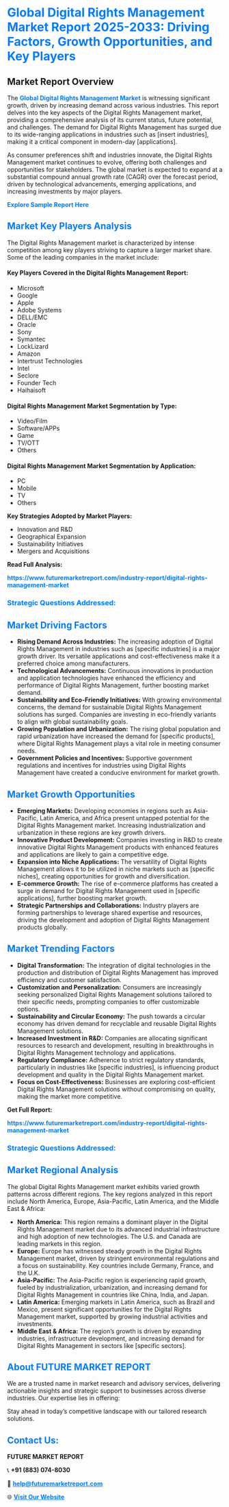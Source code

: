 <h1 style="color: #007BFF;">Global Digital Rights Management Market Report 2025-2033: Driving Factors, Growth Opportunities, and Key Players</h1>

<section id="overview">
<h2>Market Report Overview</h2>
<p>The <a href="https://www.futuremarketreport.com/industry-report/digital-rights-management-market" style="color: #007BFF; text-decoration: none;"><strong>Global Digital Rights Management Market</strong></a> is witnessing significant growth, driven by increasing demand across various industries. This report delves into the key aspects of the Digital Rights Management market, providing a comprehensive analysis of its current status, future potential, and challenges. The demand for Digital Rights Management has surged due to its wide-ranging applications in industries such as [insert industries], making it a critical component in modern-day [applications].</p>
<p>As consumer preferences shift and industries innovate, the Digital Rights Management market continues to evolve, offering both challenges and opportunities for stakeholders. The global market is expected to expand at a substantial compound annual growth rate (CAGR) over the forecast period, driven by technological advancements, emerging applications, and increasing investments by major players.</p>
</section>

<section id="overview">
<p><a href="https://www.futuremarketreport.com/request-sample/reportId=105928" style="color: #007BFF; text-decoration: none;"><strong>Explore Sample Report Here</strong></a></p>
</section>

<section id="key-players">
<h2 style="color: #007BFF;">Market Key Players Analysis</h2>
<p>The Digital Rights Management market is characterized by intense competition among key players striving to capture a larger market share. Some of the leading companies in the market include:</p>
<h4>Key Players Covered in the Digital Rights Management Report:</h4>
<ul><li>Microsoft</li><li>Google</li><li>Apple</li><li>Adobe Systems</li><li>DELL/EMC</li><li>Oracle</li><li>Sony</li><li>Symantec</li><li>LockLizard</li><li>Amazon</li><li>Intertrust Technologies</li><li>Intel</li><li>Seclore</li><li>Founder Tech</li><li>Haihaisoft</li></ul>
<h4>Digital Rights Management Market Segmentation by Type:</h4>
<ul><li>Video/Film</li><li>Software/APPs</li><li>Game</li><li>TV/OTT</li><li>Others</li></ul>

<h4>Digital Rights Management Market Segmentation by Application:</h4>
<ul><li>PC</li><li>Mobile</li><li>TV</li><li>Others</li></ul>
<p><strong>Key Strategies Adopted by Market Players:</strong></p>
<ul>
<li>Innovation and R&D</li>
<li>Geographical Expansion</li>
<li>Sustainability Initiatives</li>
<li>Mergers and Acquisitions</li>
</ul>
</section>

<section>
<p><strong>Read Full Analysis: </strong></p><a href="https://www.futuremarketreport.com/industry-report/digital-rights-management-market" style="color: #007BFF; text-decoration: none;"><strong>https://www.futuremarketreport.com/industry-report/digital-rights-management-market</strong></a>
<h3 style="color: #007BFF;">Strategic Questions Addressed:</h3>
</section>

<section id="driving-factors">
<h2 style="color: #007BFF;">Market Driving Factors</h2>
<ul>
<li><strong>Rising Demand Across Industries:</strong> The increasing adoption of Digital Rights Management in industries such as [specific industries] is a major growth driver. Its versatile applications and cost-effectiveness make it a preferred choice among manufacturers.</li>
<li><strong>Technological Advancements:</strong> Continuous innovations in production and application technologies have enhanced the efficiency and performance of Digital Rights Management, further boosting market demand.</li>
<li><strong>Sustainability and Eco-Friendly Initiatives:</strong> With growing environmental concerns, the demand for sustainable Digital Rights Management solutions has surged. Companies are investing in eco-friendly variants to align with global sustainability goals.</li>
<li><strong>Growing Population and Urbanization:</strong> The rising global population and rapid urbanization have increased the demand for [specific products], where Digital Rights Management plays a vital role in meeting consumer needs.</li>
<li><strong>Government Policies and Incentives:</strong> Supportive government regulations and incentives for industries using Digital Rights Management have created a conducive environment for market growth.</li>
</ul>
</section>

<section id="growth-opportunities">
<h2 style="color: #007BFF;">Market Growth Opportunities</h2>
<ul>
<li><strong>Emerging Markets:</strong> Developing economies in regions such as Asia-Pacific, Latin America, and Africa present untapped potential for the Digital Rights Management market. Increasing industrialization and urbanization in these regions are key growth drivers.</li>
<li><strong>Innovative Product Development:</strong> Companies investing in R&D to create innovative Digital Rights Management products with enhanced features and applications are likely to gain a competitive edge.</li>
<li><strong>Expansion into Niche Applications:</strong> The versatility of Digital Rights Management allows it to be utilized in niche markets such as [specific niches], creating opportunities for growth and diversification.</li>
<li><strong>E-commerce Growth:</strong> The rise of e-commerce platforms has created a surge in demand for Digital Rights Management used in [specific applications], further boosting market growth.</li>
<li><strong>Strategic Partnerships and Collaborations:</strong> Industry players are forming partnerships to leverage shared expertise and resources, driving the development and adoption of Digital Rights Management products globally.</li>
</ul>
</section>

<section id="trending-factors">
<h2 style="color: #007BFF;">Market Trending Factors</h2>
<ul>
<li><strong>Digital Transformation:</strong> The integration of digital technologies in the production and distribution of Digital Rights Management has improved efficiency and customer satisfaction.</li>
<li><strong>Customization and Personalization:</strong> Consumers are increasingly seeking personalized Digital Rights Management solutions tailored to their specific needs, prompting companies to offer customizable options.</li>
<li><strong>Sustainability and Circular Economy:</strong> The push towards a circular economy has driven demand for recyclable and reusable Digital Rights Management solutions.</li>
<li><strong>Increased Investment in R&D:</strong> Companies are allocating significant resources to research and development, resulting in breakthroughs in Digital Rights Management technology and applications.</li>
<li><strong>Regulatory Compliance:</strong> Adherence to strict regulatory standards, particularly in industries like [specific industries], is influencing product development and quality in the Digital Rights Management market.</li>
<li><strong>Focus on Cost-Effectiveness:</strong> Businesses are exploring cost-efficient Digital Rights Management solutions without compromising on quality, making the market more competitive.</li>
</ul>
</section>

<section>
<p><strong>Get Full Report: </strong></p><a href="https://www.futuremarketreport.com/industry-report/digital-rights-management-market" style="color: #007BFF; text-decoration: none;"><strong>https://www.futuremarketreport.com/industry-report/digital-rights-management-market</strong></a>
<h3 style="color: #007BFF;">Strategic Questions Addressed:</h3>
</section>


<section id="regional-analysis">
<h2 style="color: #007BFF;">Market Regional Analysis</h2>
<p>The global Digital Rights Management market exhibits varied growth patterns across different regions. The key regions analyzed in this report include North America, Europe, Asia-Pacific, Latin America, and the Middle East & Africa:</p>
<ul>
<li><strong>North America:</strong> This region remains a dominant player in the Digital Rights Management market due to its advanced industrial infrastructure and high adoption of new technologies. The U.S. and Canada are leading markets in this region.</li>
<li><strong>Europe:</strong> Europe has witnessed steady growth in the Digital Rights Management market, driven by stringent environmental regulations and a focus on sustainability. Key countries include Germany, France, and the U.K.</li>
<li><strong>Asia-Pacific:</strong> The Asia-Pacific region is experiencing rapid growth, fueled by industrialization, urbanization, and increasing demand for Digital Rights Management in countries like China, India, and Japan.</li>
<li><strong>Latin America:</strong> Emerging markets in Latin America, such as Brazil and Mexico, present significant opportunities for the Digital Rights Management market, supported by growing industrial activities and investments.</li>
<li><strong>Middle East & Africa:</strong> The region’s growth is driven by expanding industries, infrastructure development, and increasing demand for Digital Rights Management in sectors like [specific sectors].</li>
</ul>
</section>

<footer>
<h2 style="color: #007BFF;">About FUTURE MARKET REPORT</h2>
<p>We are a trusted name in market research and advisory services, delivering actionable insights and strategic support to businesses across diverse industries. Our expertise lies in offering:</p>

<p>Stay ahead in today’s competitive landscape with our tailored research solutions.</p>

<h2 style="color: #007BFF;">Contact Us:</h2>
<p><strong>FUTURE MARKET REPORT</strong></p>
<p>📞 <strong>+91 (883) 074-8030</strong></p>
<p>📧 <strong><a href="mailto:help@futuremarketreport.com" style="color: #007BFF;">help@futuremarketreport.com</a></strong></p>
<p>🌐 <strong><a href="https://www.futuremarketreport.com/" style="color: #007BFF;">Visit Our Website</a></strong></p>
</footer>